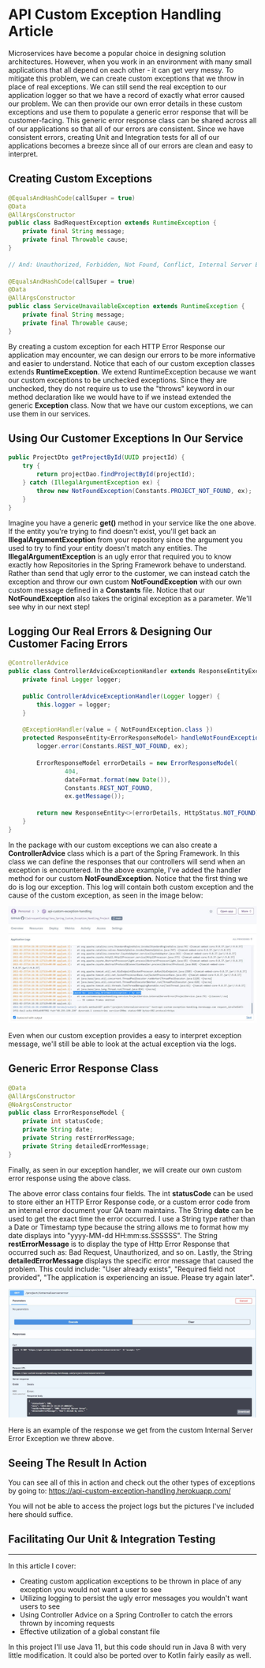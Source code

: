 # API Custom Exception Handling Article

Microservices have become a popular choice in designing solution architectures. However, when you work in an environment with many small applications that all depend on each other - it can get very messy. To mitigate this problem, we can create custom exceptions that we throw in place of real exceptions. We can still send the real exception to our application logger so that we have a record of exactly what error caused our problem. We can then provide our own error details in these custom exceptions and use them to populate a generic error response that will be customer-facing. This generic error response class can be shared across all of our applications so that all of our errors are consistent. Since we have consistent errors, creating Unit and Integration tests for all of our applications becomes a breeze since all of our errors are clean and easy to interpret.

## Creating Custom Exceptions

```java
@EqualsAndHashCode(callSuper = true)
@Data
@AllArgsConstructor
public class BadRequestException extends RuntimeException {
    private final String message;
    private final Throwable cause;
}

// And: Unauthorized, Forbidden, Not Found, Conflict, Internal Server Error

@EqualsAndHashCode(callSuper = true)
@Data
@AllArgsConstructor
public class ServiceUnavailableException extends RuntimeException {
    private final String message;
    private final Throwable cause;
}
```

By creating a custom exception for each HTTP Error Response our application may encounter, we can design our errors to be more informative and easier to understand. Notice that each of our custom exception classes extends **RuntimeException**. We extend RuntimeException because we want our custom exceptions to be unchecked exceptions. Since they are unchecked, they do not require us to use the "throws" keyword in our method declaration like we would have to if we instead extended the generic **Exception** class. Now that we have our custom exceptions, we can use them in our services.

## Using Our Customer Exceptions In Our Service

```java
public ProjectDto getProjectById(UUID projectId) {
    try {
        return projectDao.findProjectById(projectId);
    } catch (IllegalArgumentException ex) {
        throw new NotFoundException(Constants.PROJECT_NOT_FOUND, ex);
    }
}
```

Imagine you have a generic **get()** method in your service like the one above. If the entity you're trying to find doesn't exist, you'll get back an **IllegalArgumentException** from your repository since the argument you used to try to find your entity doesn't match any entities. The **IllegalArgumentException** is an ugly error that required you to know exactly how Repositories in the Spring Framework behave to understand. Rather than send that ugly error to the customer, we can instead catch the exception and throw our own custom **NotFoundException** with our own custom message defined in a **Constants** file. Notice that our **NotFoundException** also takes the original exception as a parameter. We'll see why in our next step!

## Logging Our Real Errors & Designing Our Customer Facing Errors

```java
@ControllerAdvice
public class ControllerAdviceExceptionHandler extends ResponseEntityExceptionHandler {
    private final Logger logger;

    public ControllerAdviceExceptionHandler(Logger logger) {
        this.logger = logger;
    }

    @ExceptionHandler(value = { NotFoundException.class })
    protected ResponseEntity<ErrorResponseModel> handleNotFoundException(Exception ex) {
        logger.error(Constants.REST_NOT_FOUND, ex);

        ErrorResponseModel errorDetails = new ErrorResponseModel(
                404,
                dateFormat.format(new Date()),
                Constants.REST_NOT_FOUND,
                ex.getMessage());

        return new ResponseEntity<>(errorDetails, HttpStatus.NOT_FOUND);
    }
}
```

In the package with our custom exceptions we can also create a **ControllerAdvice** class which is a part of the Spring Framework. In this class we can define the responses that our controllers will send when an exception is encountered. In the above example, I've added the handler method for our custom **NotFoundException**. Notice that the first thing we do is log our exception. This log will contain both custom exception and the cause of the custom exception, as seen in the image below:

![alt tag](./img/internal-server-error-log-caused-by.JPG)

Even when our custom exception provides a easy to interpret exception message, we'll still be able to look at the actual exception via the logs.

## Generic Error Response Class

```java
@Data
@AllArgsConstructor
@NoArgsConstructor
public class ErrorResponseModel {
    private int statusCode;
    private String date;
    private String restErrorMessage;
    private String detailedErrorMessage;
}
```

Finally, as seen in our exception handler, we will create our own custom error response using the above class.

The above error class contains four fields. The int **statusCode** can be used to store either an HTTP Error Response code, or a custom error code from an internal error document your QA team maintains. The String **date** can be used to get the exact time the error occurred. I use a String type rather than a Date or Timestamp type because the string allows me to format how my date displays into "yyyy-MM-dd HH:mm:ss.SSSSSS". The String **restErrorMessage** is to display the type of Http Error Response that occurred such as: Bad Request, Unauthorized, and so on. Lastly, the String **detailedErrorMessage** displays the specific error message that caused the problem. This could include: "User already exists", "Required field not provided", "The application is experiencing an issue. Please try again later".

![alt tag](./img/internal-server-error-swagger.JPG)

Here is an example of the response we get from the custom Internal Server Error Exception we threw above. 

## Seeing The Result In Action

You can see all of this in action and check out the other types of exceptions by going to: https://api-custom-exception-handling.herokuapp.com/

You will not be able to access the project logs but the pictures I've included here should suffice.

## Facilitating Our Unit & Integration Testing



***

In this article I cover:

- Creating custom application exceptions to be thrown in place of any exception you would not want a user to see
- Utilizing logging to persist the ugly error messages you wouldn't want users to see
- Using Controller Advice on a Spring Controller to catch the errors thrown by incoming requests
- Effective utilization of a global constant file

In this project I'll use Java 11, but this code should run in Java 8 with very little modification. It could also be ported over to Kotlin fairly easily as well.
